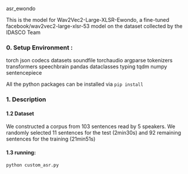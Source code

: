 asr_ewondo

 This is the model for Wav2Vec2-Large-XLSR-Ewondo, a fine-tuned facebook/wav2vec2-large-xlsr-53 model on the dataset collected by the IDASCO Team
### 0. Setup Environment :
 torch
 json
 codecs
 datasets 
 soundfile
 torchaudio
 argparse
 tokenizers 
 transformers
 speechbrain 
 pandas 
 dataclasses 
 typing 
 tqdm
 numpy
 sentencepiece

All the python packages can be installed via `pip install`

### 1. Description

#### 1.2 Dataset
We constructed a corpus from 103 sentences
read by 5 speakers. We randomly selected 11
sentences for the test (2min30s) and 92 remaining sentences for the
training (21min51s)

#### 1.3 running:
`python custom_asr.py`
